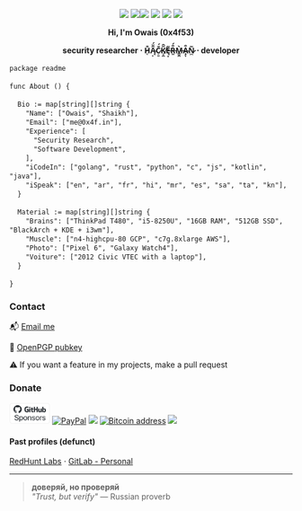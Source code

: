 
<p align="center">
<img src="https://media.tenor.com/8PlnT9rtCScAAAAi/mew-pokemon.gif" width="75"/> <img src="https://i.pinimg.com/originals/e9/38/d1/e938d18fc07a3ffd16b4864ef2f1308f.gif" width="50"/><img src="https://66.media.tumblr.com/tumblr_ma4fsg8aDZ1rfjowdo1_500.gif" width="60"/> <img src="https://media.tenor.com/0GRl16naN8YAAAAj/pokemon-nintendo.gif" width="65"/> <img src="https://pa1.aminoapps.com/6191/1d2177e5d746c7c38a2d99ae1f25deb373874d86_00.gif" width="70"/> <img src="https://38.media.tumblr.com/94e9f3d457a2916b99fd0cecc0793039/tumblr_n9e0clg7821s3bc1no1_500.gif" width="70"/>
</p>

<p align="center">
  <b size="1">Hi, I'm Owais (0x4f53)</b>
</p>
<p align="center">
  <b>security researcher ⋅ H̷̜̐Ą̴̙̂̈́C̷̠͍͊́K̸̹̯̋̑Ę̶͙͂R̵͈͒́M̶̳̭̀A̴̧̞͒Ñ̷̪ ⋅ developer</b>
</p>


```golang
package readme

func About () {

  Bio := map[string][]string {
    "Name": ["Owais", "Shaikh"],
    "Email": ["me@0x4f.in"],
    "Experience": [
      "Security Research",
      "Software Development",
    ],
    "iCodeIn": ["golang", "rust", "python", "c", "js", "kotlin", "java"],
    "iSpeak": ["en", "ar", "fr", "hi", "mr", "es", "sa", "ta", "kn"],
  }

  Material := map[string][]string {
    "Brains": ["ThinkPad T480", "i5-8250U", "16GB RAM", "512GB SSD", "BlackArch + KDE + i3wm"],
    "Muscle": ["n4-highcpu-80 GCP", "c7g.8xlarge AWS"],
    "Photo": ["Pixel 6", "Galaxy Watch4"],
    "Voiture": ["2012 Civic VTEC with a laptop"],
  }

}
```

### Contact
📬 [Email me](mailto:me@0x4f.in)

🔏 <a href="https://keys.openpgp.org/vks/v1/by-fingerprint/5B4877332829B7F48ABEC1CBCA2D14E0F9F73BA8">OpenPGP pubkey</a>

⚠️ If you want a feature in my projects, make a pull request

### Donate
<a href="https://github.com/sponsors/0x4f53/"><img src="https://raw.githubusercontent.com/0x4f53/0x4f53.github.io/master/assets/sponsors-badge.png" alt="GitHub Sponsors" width="72"/></a>
<a href="https://www.paypal.me/0x4f"><img src="https://www.childrenshopeindia.org/wp-content/uploads/2020/07/paypal-button-300x131-1.png" alt="PayPal" width="90"/></a>
<a href="https://buymeacoffee.com/0x4f"><img src="https://www.codehim.com/wp-content/uploads/2022/09/bmc-button.png" width="136"/></a>
<a href=bitcoin.md><img src="https://i.stack.imgur.com/m9uaE.png" alt="Bitcoin address" width="100"/></a>
<a href="https://raw.githubusercontent.com/0x4f53/0x4f53.github.io/master/assets/upi_code.png"><img src="https://developers.google.com/static/pay/api/images/brand-guidelines/google-pay-mark.png" width="75"/></a>
<!-- <a href="https://liberapay.com/0x4f53"><img src="https://raw.githubusercontent.com/aha999/DonateButtons/master/LiberaPay.png" width="200"/></a> -->

#### Past profiles (defunct)
[RedHunt Labs](https://github.com/owais-redhunt) ⋅ [GitLab - Personal](https://gitlab.com/ThomasCat)

---

> <b>доверяй, но проверяй</b>
> <br/> _"Trust, but verify"_ — Russian proverb

